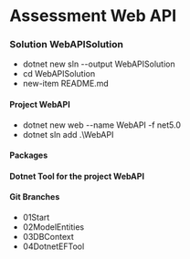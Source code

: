 # Assessment Web API

### Solution WebAPISolution

- dotnet new sln --output WebAPISolution
- cd WebAPISolution
- new-item README.md

#### Project WebAPI

- dotnet new web --name WebAPI -f net5.0
- dotnet sln add .\WebAPI

#### Packages

#### Dotnet Tool for the project WebAPI

#### Git Branches

- 01Start
- 02ModelEntities
- 03DBContext
- 04DotnetEFTool
